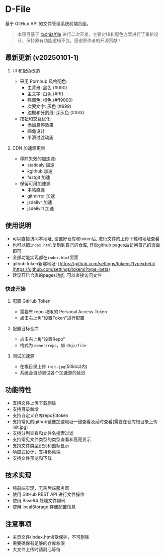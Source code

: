 # D-File

基于 GitHub API 的文件管理系统前端页面。

> 本项目基于 [@dhjz/file](https://github.com/dhjz/file) 进行二次开发，主要对UI和配色方案进行了重新设计，保持原有功能逻辑不变。感谢原作者的开源贡献！

## 最新更新 (v20250101-1)

1. UI 和配色改造
   - 采用 Pornhub 风格配色:
     - 主背景: 黑色 (#000)
     - 主文字: 白色 (#fff)
     - 强调色: 橙色 (#ff9000)
     - 次要文字: 灰色 (#999)
     - 边框和分割线: 深灰色 (#333)
   - 按钮和交互优化:
     - 添加悬停效果
     - 圆角设计
     - 平滑过渡动画

2. CDN 加速源更新
   - 移除失效的加速源:
     - staticaly 加速
     - kgithub 加速
     - fastgit 加速
   - 保留可用加速源:
     - 本站直连
     - gitmirror 加速
     - jsdelivr 加速
     - jsdelivr1 加速

## 使用说明

- 可以直接访问本地址, 设置好仓库和token后, 进行文件的上传下载和地址查看
- 也可以把`index.html`复制到自己的仓库, 开启github pages后访问自己的页面即可
- 全部功能实现都在`index.html`里面
- github token新建地址: [https://github.com/settings/tokens?type=beta](https://github.com/settings/tokens?type=beta)
- 建议开启仓库的pages功能, 可以直接访问文件

### 快速开始

1. 配置 GitHub Token
   - 需要有 repo 权限的 Personal Access Token
   - 点击右上角"设置Token"进行配置

2. 配置目标仓库
   - 点击右上角"设置Repo"
   - 格式为 `owner/repo`，如 `dhjz/file`

3. 测试加速源
   - 在根目录上传 `init.jpg`(50kb以内)
   - 系统会自动测试各个加速源的延迟

## 功能特性

- 支持文件上传下载删除
- 支持目录新增
- 支持自定义仓库repo和token
- 支持常见的github镜像加速地址一键查看及延时查看(需要在仓库根目录上传init.jpg)
- 支持分列查看和文件名搜索过滤
- 支持常见文件类型的类型查看和高亮显示
- 支持文件类型识别和图标显示
- 响应式设计，支持移动端
- 支持文件预览和下载

## 技术实现

- 纯前端实现，无需后端服务器
- 使用 GitHub REST API 进行文件操作
- 使用 Base64 处理文件编码
- 使用 localStorage 存储配置信息

## 注意事项

- 主页文件(index.html)受保护，不可删除
- 需要确保有足够的仓库权限
- 大文件上传时请耐心等待
